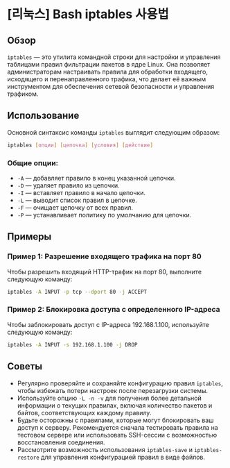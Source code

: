 # [리눅스] Bash iptables 사용법

## Обзор
`iptables` — это утилита командной строки для настройки и управления таблицами правил фильтрации пакетов в ядре Linux. Она позволяет администраторам настраивать правила для обработки входящего, исходящего и перенаправленного трафика, что делает её важным инструментом для обеспечения сетевой безопасности и управления трафиком.

## Использование
Основной синтаксис команды `iptables` выглядит следующим образом:

```bash
iptables [опции] [цепочка] [условия] [действие]
```

### Общие опции:
- `-A` — добавляет правило в конец указанной цепочки.
- `-D` — удаляет правило из цепочки.
- `-I` — вставляет правило в начало цепочки.
- `-L` — выводит список правил в цепочке.
- `-F` — очищает цепочку от всех правил.
- `-P` — устанавливает политику по умолчанию для цепочки.

## Примеры
### Пример 1: Разрешение входящего трафика на порт 80
Чтобы разрешить входящий HTTP-трафик на порт 80, выполните следующую команду:

```bash
iptables -A INPUT -p tcp --dport 80 -j ACCEPT
```

### Пример 2: Блокировка доступа с определенного IP-адреса
Чтобы заблокировать доступ с IP-адреса 192.168.1.100, используйте следующую команду:

```bash
iptables -A INPUT -s 192.168.1.100 -j DROP
```

## Советы
- Регулярно проверяйте и сохраняйте конфигурацию правил `iptables`, чтобы избежать потери настроек после перезагрузки системы.
- Используйте опцию `-L -n -v` для получения более детальной информации о текущих правилах, включая количество пакетов и байтов, соответствующих каждому правилу.
- Будьте осторожны с правилами, которые могут блокировать ваш доступ к серверу. Рекомендуется сначала тестировать правила на тестовом сервере или использовать SSH-сессии с возможностью восстановления соединения.
- Рассмотрите возможность использования `iptables-save` и `iptables-restore` для управления конфигурацией правил в виде файлов.